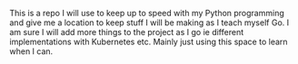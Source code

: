 This is a repo I will use to keep up to speed with my Python programming and give me a location to keep stuff I will be making as I teach myself Go. I am sure I will add more things to the project as I go ie different implementations with Kubernetes etc. Mainly just using this space to learn when I can. 


